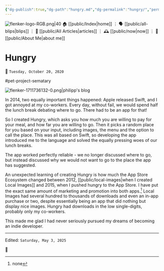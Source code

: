 ```yaml
---
{"dg-publish":true,"dg-path":"hungry.md","dg-permalink":"hungry/","permalink":"/hungry/","title":"Hungry"}
---
```



<div class="transclusion internal-embed is-loaded"><div class="markdown-embed">




![flenker-logo-RGB.png|40](/img/user/attachments/flenker-logo-RGB.png)
🏠 [[public/Index\|home]]  ⋮ 🗣️ [[public/all-blips\|blips]] ⋮  📝 [[public/All Articles\|articles]]  ⋮ 🕰️ [[public/now\|now]] ⋮ 🪪 [[public/About Me\|about me]]


</div></div>


# Hungry
<p><span>📆 <code>Tuesday, October 20, 2020</code></span></p>
#pet-project-sematary

![flenker-1711736132-0.png|philipp's blog](/img/user/attachments/flenker-1711736132-0.png)

In 2014, two equally important things happened: Apple released Swift, and I got annoyed at my co-workers. Every day, without fail, we would spend half the lunch break debating where to go. There had to be an app for that!

So I created Hungry, which asks you how much you are willing to pay for your meal, and how far you are willing to go.
Then it picks a random place for you based on your input, including images, the menu and the option to call the place. This was all based on Swift, so developing the app introduced me to the language and solved the equally pressing woes of our lunch breaks.

The app worked perfectly reliable - we no longer discussed
where to go, but instead discussed why we would not want to go to the place the app has suggested.

An unexpected learning of creating Hungry is how much the App Store Ecosystem changed between 2012, [[public/local-images\|when I created Local Images]] and 2015, when I pushed hungry to the App Store. I have put the exact same amount of marketing and promotion into both apps.[^1] Local Images had several hundred to thousands of downloads and even an in-app purchase or two, despite essentially being an app that did nothing but display nice images. Hungry had downloads in the low single-digits, probably only my co-workers.

This made me glad I had never seriously pursued my dreams of becoming an indie developer.

[^1]: none

- - -
<p><span>Edited: <code>Saturday, May 3, 2025</code></span></p>
👾
